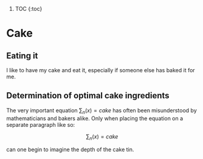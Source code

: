 1. TOC
{:toc}

# Cake

## Eating it

I like to have my cake and eat it, especially if someone else has baked it for me.

## Determination of optimal cake ingredients

The very important equation $\sum_n (x) = cake$ has often been misunderstood by mathematicians and bakers alike.  Only when placing the equation on a separate paragraph like so:

$$
\sum_n (x) = cake
$$

can one begin to imagine the depth of the cake tin.
